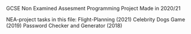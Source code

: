 GCSE Non Examined Assesment Programming Project
Made in 2020/21

NEA-project tasks in this file:
Flight-Planning (2021)
Celebrity Dogs Game (2019)
Password Checker and Generator (2018)